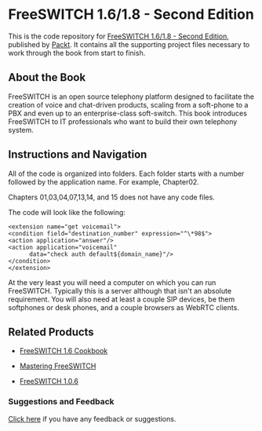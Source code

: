 # FreeSWITCH 1.6/1.8 - Second Edition
This is the code repository for [FreeSWITCH 1.6/1.8 - Second Edition](https://www.packtpub.com/networking-and-servers/freeswitch-1618-second-edition?utm_source=github&utm_medium=repository&utm_campaign=9781785889134), published by [Packt](https://www.packtpub.com/?utm_source=github). It contains all the supporting project files necessary to work through the book from start to finish.
## About the Book
FreeSWITCH is an open source telephony platform designed to facilitate the creation of voice and chat-driven products, scaling from a soft-phone to a PBX and even up to an enterprise-class soft-switch. This book introduces FreeSWITCH to IT professionals who want to build their own telephony system.


## Instructions and Navigation
All of the code is organized into folders. Each folder starts with a number followed by the application name. For example, Chapter02.

Chapters 01,03,04,07,13,14, and 15 does not have any code files.

The code will look like the following:
```
<extension name="get voicemail">
<condition field="destination_number" expression="^\*98$">
<action application="answer"/>
<action application="voicemail"
      data="check auth default${domain_name}"/>
</condition>
</extension>
```

At the very least you will need a computer on which you can run FreeSWITCH. Typically this is a server although that isn't an absolute requirement. You will also need at least a couple SIP devices, be them softphones or desk phones, and a couple browsers as WebRTC clients.

## Related Products
* [FreeSWITCH 1.6 Cookbook](https://www.packtpub.com/networking-and-servers/freeswitch-16-cookbook?utm_source=github&utm_medium=repository&utm_campaign=9781785280917)

* [Mastering FreeSWITCH](https://www.packtpub.com/networking-and-servers/mastering-freeswitch?utm_source=github&utm_medium=repository&utm_campaign=9781784398880)

* [FreeSWITCH 1.0.6](https://www.packtpub.com/networking-and-servers/freeswitch-106?utm_source=github&utm_medium=repository&utm_campaign=9781847199966)

### Suggestions and Feedback
[Click here](https://docs.google.com/forms/d/e/1FAIpQLSe5qwunkGf6PUvzPirPDtuy1Du5Rlzew23UBp2S-P3wB-GcwQ/viewform) if you have any feedback or suggestions.
